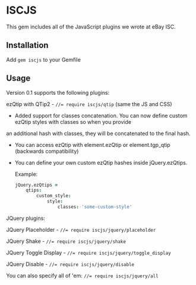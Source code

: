# ISCJS

This gem includes all of the JavaScript plugins we wrote at eBay ISC.

## Installation

Add `gem iscjs` to your Gemfile

## Usage

Version 0.1 supports the following plugins:

ezQtip with QTip2 - `//= require iscjs/qtip` (same the JS and CSS)

 * Added support for classes concatenation. You can now define custom ezQtip styles with classes so when you provide

 an additional hash with classes, they will be concatenated to the final hash.

 * You can access ezQtip with element.ezQtip or element.tgp_qtip (backwards compatibility)

 * You can define your own custom ezQtip hashes inside jQuery.ezQtips.

   Example:
    ```coffee
    jQuery.ezQtips =
        qtips:
            custom_style:
                style:
                    classes: 'some-custom-style'
    ```

JQuery plugins:

JQuery Placeholder - `//= require iscjs/jquery/placeholder`

JQuery Shake - `//= require iscjs/jquery/shake`

JQuery Toggle Display - `//= require iscjs/jquery/toggle_display`

JQuery Disable - `//= require iscjs/jquery/disable`

You can also specify all of 'em: `//= require iscjs/jquery/all`